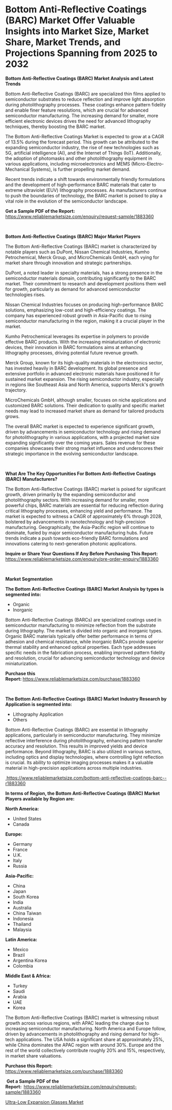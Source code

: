 <p><h1>Bottom Anti-Reflective Coatings (BARC) Market Offer Valuable Insights into Market Size, Market Share, Market Trends, and Projections Spanning from 2025 to 2032</h1></p><p><strong>Bottom Anti-Reflective Coatings (BARC) Market Analysis and Latest Trends</strong></p>
<p><p>Bottom Anti-Reflective Coatings (BARC) are specialized thin films applied to semiconductor substrates to reduce reflection and improve light absorption during photolithography processes. These coatings enhance pattern fidelity and enable finer feature resolutions, which are crucial for advanced semiconductor manufacturing. The increasing demand for smaller, more efficient electronic devices drives the need for advanced lithography techniques, thereby boosting the BARC market.</p><p>The Bottom Anti-Reflective Coatings Market is expected to grow at a CAGR of 13.5% during the forecast period. This growth can be attributed to the expanding semiconductor industry, the rise of new technologies such as 5G, artificial intelligence (AI), and the Internet of Things (IoT). Additionally, the adoption of photomasks and other photolithography equipment in various applications, including microelectronics and MEMS (Micro-Electro-Mechanical Systems), is further propelling market demand.</p><p>Recent trends indicate a shift towards environmentally friendly formulations and the development of high-performance BARC materials that cater to extreme ultraviolet (EUV) lithography processes. As manufacturers continue to push the boundaries of technology, the BARC market is poised to play a vital role in the evolution of the semiconductor landscape.</p></p>
<p><strong>Get a Sample PDF of the Report:&nbsp;</strong> <a href="https://www.reliablemarketsize.com/enquiry/request-sample/1883360?utm_campaign=2041&utm_medium=2&utm_source=Github&utm_content=ia&utm_term=03042025&utm_id=bottom-anti-reflective-coatings-barc">https://www.reliablemarketsize.com/enquiry/request-sample/1883360</a></p>
<p>&nbsp;</p>
<p><strong>Bottom Anti-Reflective Coatings (BARC) Major Market Players</strong></p>
<p><p>The Bottom Anti-Reflective Coatings (BARC) market is characterized by notable players such as DuPont, Nissan Chemical Industries, Kumho Petrochemical, Merck Group, and MicroChemicals GmbH, each vying for market share through innovation and strategic partnerships. </p><p>DuPont, a noted leader in specialty materials, has a strong presence in the semiconductor materials domain, contributing significantly to the BARC market. Their commitment to research and development positions them well for growth, particularly as demand for advanced semiconductor technologies rises.</p><p>Nissan Chemical Industries focuses on producing high-performance BARC solutions, emphasizing low-cost and high-efficiency coatings. The company has experienced robust growth in Asia-Pacific due to rising semiconductor manufacturing in the region, making it a crucial player in the market.</p><p>Kumho Petrochemical leverages its expertise in polymers to provide effective BARC products. With the increasing miniaturization of electronic devices, their innovation in BARC formulations aims at enhancing lithography processes, driving potential future revenue growth.</p><p>Merck Group, known for its high-quality materials in the electronics sector, has invested heavily in BARC development. Its global presence and extensive portfolio in advanced electronic materials have positioned it for sustained market expansion. The rising semiconductor industry, especially in regions like Southeast Asia and North America, supports Merck's growth trajectory.</p><p>MicroChemicals GmbH, although smaller, focuses on niche applications and customized BARC solutions. Their dedication to quality and specific market needs may lead to increased market share as demand for tailored products grows.</p><p>The overall BARC market is expected to experience significant growth, driven by advancements in semiconductor technology and rising demand for photolithography in various applications, with a projected market size expanding significantly over the coming years. Sales revenue for these companies showcases their strong market influence and underscores their strategic importance in the evolving semiconductor landscape.</p></p>
<p>&nbsp;</p>
<p><strong>What Are The Key Opportunities For Bottom Anti-Reflective Coatings (BARC) Manufacturers?</strong></p>
<p><p>The Bottom Anti-Reflective Coatings (BARC) market is poised for significant growth, driven primarily by the expanding semiconductor and photolithography sectors. With increasing demand for smaller, more powerful chips, BARC materials are essential for reducing reflection during critical lithography processes, enhancing yield and performance. The market is expected to witness a CAGR of approximately 6% through 2028, bolstered by advancements in nanotechnology and high-precision manufacturing. Geographically, the Asia-Pacific region will continue to dominate, fueled by major semiconductor manufacturing hubs. Future trends indicate a push towards eco-friendly BARC formulations and innovations catering to next-generation photonic applications.</p></p>
<p><strong>Inquire or Share Your Questions If Any Before Purchasing This Report:</strong> <a href="https://www.reliablemarketsize.com/enquiry/pre-order-enquiry/1883360?utm_campaign=2041&utm_medium=2&utm_source=Github&utm_content=ia&utm_term=03042025&utm_id=bottom-anti-reflective-coatings-barc">https://www.reliablemarketsize.com/enquiry/pre-order-enquiry/1883360</a></p>
<p>&nbsp;</p>
<p><strong>Market Segmentation</strong></p>
<p><strong>The Bottom Anti-Reflective Coatings (BARC) Market Analysis by types is segmented into:</strong></p>
<p><ul><li>Organic</li><li>Inorganic</li></ul></p>
<p><p>Bottom Anti-Reflective Coatings (BARCs) are specialized coatings used in semiconductor manufacturing to minimize reflection from the substrate during lithography. The market is divided into organic and inorganic types. Organic BARC materials typically offer better performance in terms of adhesion and chemical resistance, while inorganic BARCs provide superior thermal stability and enhanced optical properties. Each type addresses specific needs in the fabrication process, enabling improved pattern fidelity and resolution, crucial for advancing semiconductor technology and device miniaturization.</p></p>
<p><strong>Purchase this Report:&nbsp;</strong><a href="https://www.reliablemarketsize.com/purchase/1883360?utm_campaign=2041&utm_medium=2&utm_source=Github&utm_content=ia&utm_term=03042025&utm_id=bottom-anti-reflective-coatings-barc">https://www.reliablemarketsize.com/purchase/1883360</a></p>
<p>&nbsp;</p>
<p><strong>The Bottom Anti-Reflective Coatings (BARC) Market Industry Research by Application is segmented into:</strong></p>
<p><ul><li>Lithography Application</li><li>Others</li></ul></p>
<p><p>Bottom Anti-Reflective Coatings (BARC) are essential in lithography applications, particularly in semiconductor manufacturing. They minimize reflective interference during photolithography, enhancing pattern transfer accuracy and resolution. This results in improved yields and device performance. Beyond lithography, BARC is also utilized in various sectors, including optics and display technologies, where controlling light reflection is crucial. Its ability to optimize imaging processes makes it a valuable material in high-precision applications across multiple industries.</p></p>
<p><a href="https://www.reliablemarketsize.com/bottom-anti-reflective-coatings-barc--r1883360?utm_campaign=2041&utm_medium=2&utm_source=Github&utm_content=ia&utm_term=03042025&utm_id=bottom-anti-reflective-coatings-barc">&nbsp;https://www.reliablemarketsize.com/bottom-anti-reflective-coatings-barc--r1883360</a></p>
<p><strong>In terms of Region, the Bottom Anti-Reflective Coatings (BARC) Market Players available by Region are:</strong></p>
<p>
    <p> <strong> North America: </strong>
        <ul>
            <li>United States</li>
            <li>Canada</li>
        </ul>
        </p> 
    <p> <strong> Europe: </strong>
        <ul>
            <li>Germany</li>
            <li>France</li>
            <li>U.K.</li>
            <li>Italy</li>
            <li>Russia</li>
        </ul>
        </p> 
    <p> <strong> Asia-Pacific: </strong>
        <ul>
            <li>China</li>
            <li>Japan</li>
            <li>South Korea</li>
            <li>India</li>
            <li>Australia</li>
            <li>China Taiwan</li>
            <li>Indonesia</li>
            <li>Thailand</li>
            <li>Malaysia</li>
        </ul>
        </p> 
    <p> <strong> Latin America: </strong>
        <ul>
            <li>Mexico</li>
            <li>Brazil</li>
            <li>Argentina Korea</li>
            <li>Colombia</li>
        </ul>
        </p> 
    <p> <strong> Middle East & Africa: </strong>
        <ul>
            <li>Turkey</li>
            <li>Saudi</li>
            <li>Arabia</li>
            <li>UAE</li>
            <li>Korea</li>
        </ul>
    </p>
    </p>
<p><p>The Bottom Anti-Reflective Coatings (BARC) market is witnessing robust growth across various regions, with APAC leading the charge due to increasing semiconductor manufacturing. North America and Europe follow, driven by advancements in photolithography and rising demand for high-tech applications. The USA holds a significant share at approximately 25%, while China dominates the APAC region with around 30%. Europe and the rest of the world collectively contribute roughly 20% and 15%, respectively, in market share valuations.</p></p>
<p><strong>Purchase this Report: </strong><a href="https://www.reliablemarketsize.com/purchase/1883360?utm_campaign=2041&utm_medium=2&utm_source=Github&utm_content=ia&utm_term=03042025&utm_id=bottom-anti-reflective-coatings-barc">https://www.reliablemarketsize.com/purchase/1883360</a></p>
<p>&nbsp;<strong>Get a Sample PDF of the Report:&nbsp;&nbsp;</strong><a href="https://www.reliablemarketsize.com/enquiry/request-sample/1883360?utm_campaign=2041&utm_medium=2&utm_source=Github&utm_content=ia&utm_term=03042025&utm_id=bottom-anti-reflective-coatings-barc">https://www.reliablemarketsize.com/enquiry/request-sample/1883360</a></p>
<p><strong></strong></p>
<p><p><a href="https://github.com/ashepherd82/Market-Research-Report-List-7/blob/main/ultra-low-expansion-glasses-market.md?utm_campaign=2041&utm_medium=2&utm_source=Github&utm_content=ia&utm_term=03042025&utm_id=bottom-anti-reflective-coatings-barc">Ultra-Low Expansion Glasses Market</a></p></p>